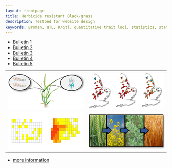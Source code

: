 ```yaml
---
layout: frontpage
title: Herbicide resistant Black-grass
description: Testbed for website design
keywords: Broman, QTL, R/qtl, quantitative trait loci, statistics, statistical genetics, recombination
---
```


<div class="navbar">
  <div class="navbar-inner">
      <ul class="nav">
          <li><a href="{{ BASE_PATH }}/assets/BlackGrassBulletin_Issue1.pdf">Bulletin 1</a></li>
          <li><a href="{{ BASE_PATH }}/assets/BlackGrassBulletin_Issue2.pdf">Bulletin 2</a></li>
          <li><a href="{{ BASE_PATH }}/assets/BlackGrassBulletin_Issue3.pdf">Bulletin 3</a></li>
          <li><a href="{{ BASE_PATH }}/assets/BlackGrassBulletin_Issue4.pdf">Bulletin 4</a></li>
          <li><a href="{{ BASE_PATH }}/assets/BlackGrassBulletin_Issue5.pdf">Bulletin 5</a></li>
      </ul>
  </div>
</div>

<table class="wide">
<tr>
  <td class="left">
    <a href="pages/publpics/ResistanceMechanisms.html">
        <img src="assets/publpics/Picture1.png" alt="Resistance mechanisms" title="Resistance mechanisms"/>
    </a>
  </td>
  <td class="right">
    <a href="pages/publpics/ResistanceMaps.html">
        <img src="assets/publpics/Picture2.png" alt="Resistance maps" title="Resistance maps"/>
    </a>
  </td>
</tr>
<tr>
  <td class="left">
    <a href="pages/publpics/AbundanceMaps.html">
        <img src="assets/publpics/Picture3.png" alt="Abundance maps" title="Abundance maps"/>
    </a>
  </td>
  <td class="right">
    <a href="pages/publpics/AgronomicData.html">
        <img src="assets/publpics/Picture4.png" alt="Agronomic data" title="Agronomic data"/>
    </a>
  </td>
</tr>
</table>

<div class="navbar">
  <div class="navbar-inner">
      <ul class="nav">
          <li><a href="morefigs.html">more information</a></li>
      </ul>
  </div>
</div>
